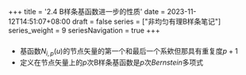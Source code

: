 +++
title = '2.4 B样条基函数进一步的性质'
date = 2023-11-12T14:51:07+08:00
draft = false
series = ["非均匀有理B样条笔记"]
series_weight = 9
seriesNavigation = true
+++
### 
- 基函数$N_{i,p}(u)$的节点矢量的第一个和最后一个系欸但那具有重复度$p+1$
- 定义在节点矢量上的$p$次B样条基函数是$p$次$Bernstein$多项式